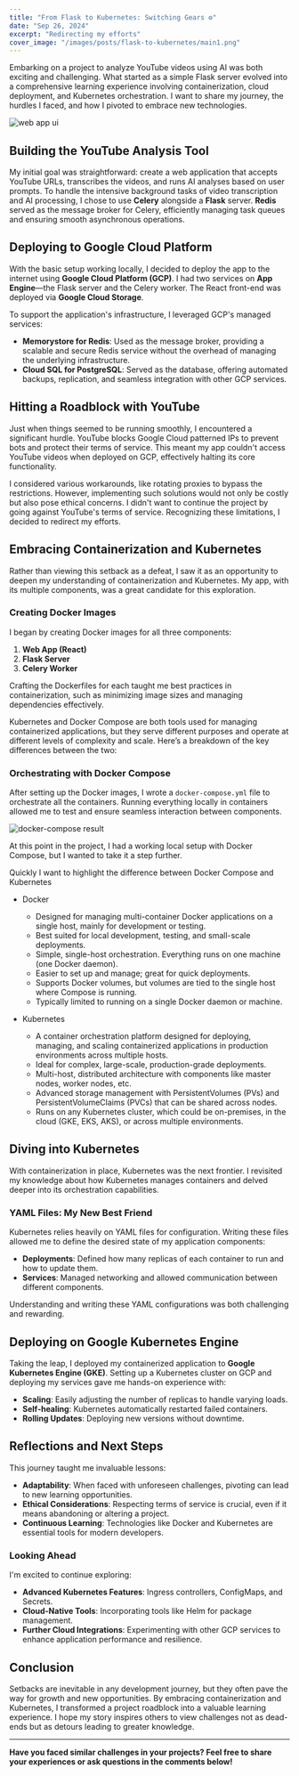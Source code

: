 ```yaml
---
title: "From Flask to Kubernetes: Switching Gears ⚙️"
date: "Sep 26, 2024"
excerpt: "Redirecting my efforts"
cover_image: "/images/posts/flask-to-kubernetes/main1.png"
---
```


Embarking on a project to analyze YouTube videos using AI was both exciting and challenging. What started as a simple Flask server evolved into a comprehensive learning experience involving containerization, cloud deployment, and Kubernetes orchestration. I want to share my journey, the hurdles I faced, and how I pivoted to embrace new technologies.

<img src="/images/posts/flask-to-kubernetes/docker_kubernetes.png" alt="web app ui" title="Login"  />

## Building the YouTube Analysis Tool

My initial goal was straightforward: create a web application that accepts YouTube URLs, transcribes the videos, and runs AI analyses based on user prompts. To handle the intensive background tasks of video transcription and AI processing, I chose to use **Celery** alongside a **Flask** server. **Redis** served as the message broker for Celery, efficiently managing task queues and ensuring smooth asynchronous operations.

## Deploying to Google Cloud Platform

With the basic setup working locally, I decided to deploy the app to the internet using **Google Cloud Platform (GCP)**. I had two services on **App Engine**—the Flask server and the Celery worker. The React front-end was deployed via **Google Cloud Storage**.

To support the application's infrastructure, I leveraged GCP's managed services:

- **Memorystore for Redis**: Used as the message broker, providing a scalable and secure Redis service without the overhead of managing the underlying infrastructure.
- **Cloud SQL for PostgreSQL**: Served as the database, offering automated backups, replication, and seamless integration with other GCP services.

## Hitting a Roadblock with YouTube

Just when things seemed to be running smoothly, I encountered a significant hurdle. YouTube blocks Google Cloud patterned IPs to prevent bots and protect their terms of service. This meant my app couldn't access YouTube videos when deployed on GCP, effectively halting its core functionality.

I considered various workarounds, like rotating proxies to bypass the restrictions. However, implementing such solutions would not only be costly but also pose ethical concerns. I didn't want to continue the project by going against YouTube's terms of service. Recognizing these limitations, I decided to redirect my efforts.

## Embracing Containerization and Kubernetes

Rather than viewing this setback as a defeat, I saw it as an opportunity to deepen my understanding of containerization and Kubernetes. My app, with its multiple components, was a great candidate for this exploration.

### Creating Docker Images

I began by creating Docker images for all three components:

1. **Web App (React)**
2. **Flask Server**
3. **Celery Worker**

Crafting the Dockerfiles for each taught me best practices in containerization, such as minimizing image sizes and managing dependencies effectively.

Kubernetes and Docker Compose are both tools used for managing containerized applications, but they serve different purposes and operate at different levels of complexity and scale. Here’s a breakdown of the key differences between the two:

### Orchestrating with Docker Compose

After setting up the Docker images, I wrote a `docker-compose.yml` file to orchestrate all the containers. Running everything locally in containers allowed me to test and ensure seamless interaction between components.

<img src="/images/posts/flask-to-kubernetes/docker-compose.png" alt="docker-compose result" title="docker running locally"  />

At this point in the project, I had a working local setup with Docker Compose, but I wanted to take it a step further.

Quickly I want to highlight the difference between Docker Compose and Kubernetes

- Docker

  - Designed for managing multi-container Docker applications on a single host, mainly for development or testing.
  - Best suited for local development, testing, and small-scale deployments.
  - Simple, single-host orchestration. Everything runs on one machine (one Docker daemon).
  - Easier to set up and manage; great for quick deployments.
  - Supports Docker volumes, but volumes are tied to the single host where Compose is running.
  - Typically limited to running on a single Docker daemon or machine.

- Kubernetes
  - A container orchestration platform designed for deploying, managing, and scaling containerized applications in production environments across multiple hosts.
  - Ideal for complex, large-scale, production-grade deployments.
  - Multi-host, distributed architecture with components like master nodes, worker nodes, etc.
  - Advanced storage management with PersistentVolumes (PVs) and PersistentVolumeClaims (PVCs) that can be shared across nodes.
  - Runs on any Kubernetes cluster, which could be on-premises, in the cloud (GKE, EKS, AKS), or across multiple environments.

## Diving into Kubernetes

With containerization in place, Kubernetes was the next frontier. I revisited my knowledge about how Kubernetes manages containers and delved deeper into its orchestration capabilities.

### YAML Files: My New Best Friend

Kubernetes relies heavily on YAML files for configuration. Writing these files allowed me to define the desired state of my application components:

- **Deployments**: Defined how many replicas of each container to run and how to update them.
- **Services**: Managed networking and allowed communication between different components.

Understanding and writing these YAML configurations was both challenging and rewarding.

## Deploying on Google Kubernetes Engine

Taking the leap, I deployed my containerized application to **Google Kubernetes Engine (GKE)**. Setting up a Kubernetes cluster on GCP and deploying my services gave me hands-on experience with:

- **Scaling**: Easily adjusting the number of replicas to handle varying loads.
- **Self-healing**: Kubernetes automatically restarted failed containers.
- **Rolling Updates**: Deploying new versions without downtime.

## Reflections and Next Steps

This journey taught me invaluable lessons:

- **Adaptability**: When faced with unforeseen challenges, pivoting can lead to new learning opportunities.
- **Ethical Considerations**: Respecting terms of service is crucial, even if it means abandoning or altering a project.
- **Continuous Learning**: Technologies like Docker and Kubernetes are essential tools for modern developers.

### Looking Ahead

I'm excited to continue exploring:

- **Advanced Kubernetes Features**: Ingress controllers, ConfigMaps, and Secrets.
- **Cloud-Native Tools**: Incorporating tools like Helm for package management.
- **Further Cloud Integrations**: Experimenting with other GCP services to enhance application performance and resilience.

## Conclusion

Setbacks are inevitable in any development journey, but they often pave the way for growth and new opportunities. By embracing containerization and Kubernetes, I transformed a project roadblock into a valuable learning experience. I hope my story inspires others to view challenges not as dead-ends but as detours leading to greater knowledge.

---

**Have you faced similar challenges in your projects? Feel free to share your experiences or ask questions in the comments below!**
